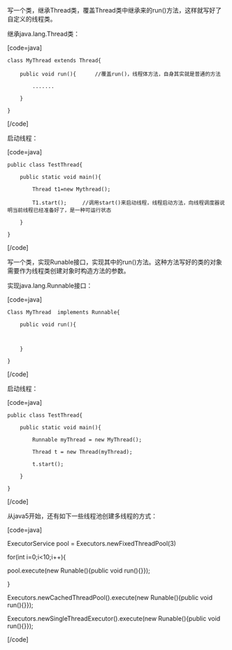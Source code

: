 写一个类，继承Thread类，覆盖Thread类中继承来的run()方法，这样就写好了自定义的线程类。
继承java.lang.Thread类：
[code=java]
	class MyThread extends Thread{
		public void run(){		//覆盖run()，线程体方法，自身其实就是普通的方法
			.......
		}
	}
[/code]
启动线程：
[code=java]
	public class TestThread{
		public static void main(){
			Thread t1=new Mythread();
			T1.start();		//调用start()来启动线程，线程启动方法，向线程调度器说明当前线程已经准备好了，是一种可运行状态
		}
	}
[/code]	
写一个类，实现Runable接口，实现其中的run()方法。这种方法写好的类的对象需要作为线程类创建对象时构造方法的参数。
实现java.lang.Runnable接口：
[code=java]
	Class MyThread  implements Runnable{
		public void run(){
	
		}
	}
[/code]
启动线程：
[code=java]
	public class TestThread{
		public static void main(){
			Runnable myThread = new MyThread();
			Thread t = new Thread(myThread);
			t.start();
		}
	}
[/code]
从java5开始，还有如下一些线程池创建多线程的方式：
[code=java]
ExecutorService pool = Executors.newFixedThreadPool(3)
for(int i=0;i<10;i++){
 pool.execute(new Runable(){public void run(){}});
}
Executors.newCachedThreadPool().execute(new Runable(){public void run(){}});
Executors.newSingleThreadExecutor().execute(new Runable(){public void run(){}});
[/code]